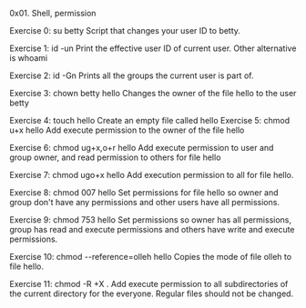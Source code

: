 0x01. Shell, permission



Exercise 0: su betty Script that changes your user ID to betty.



Exercise 1: id -un Print the effective user ID of current user. Other alternative is whoami



Exercise 2: id -Gn Prints all the groups the current user is part of.



Exercise 3: chown betty hello Changes the owner of the file hello to the user betty



Exercise 4: touch hello Create an empty file called hello Exercise 5: chmod u+x hello Add execute permission to the owner of the file hello



Exercise 6: chmod ug+x,o+r hello Add execute permission to user and group owner, and read permission to others for file hello



Exercise 7: chmod ugo+x hello Add execution permission to all for file hello.



Exercise 8: chmod 007 hello Set permissions for file hello so owner and group don't have any permissions and other users have all permissions.



Exercise 9: chmod 753 hello Set permissions so owner has all permissions, group has read and execute permissions and others have write and execute permissions.



Exercise 10: chmod --reference=olleh hello Copies the mode of file olleh to file hello.



Exercise 11: chmod -R +X . Add execute permission to all subdirectories of the current directory for the everyone. Regular files should not be changed.
